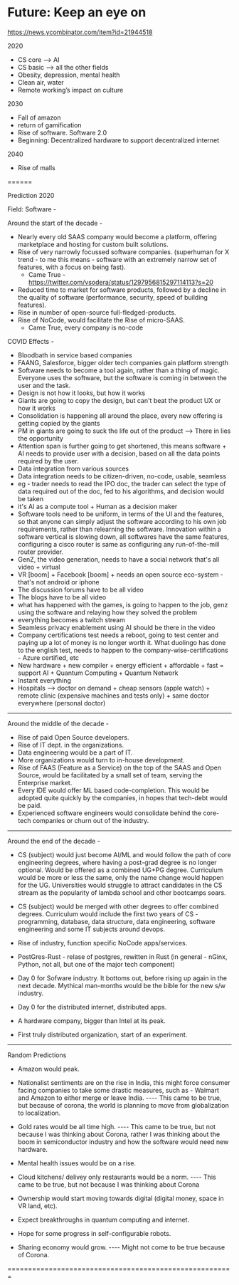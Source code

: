 # Future: Keep an eye on
https://news.ycombinator.com/item?id=21944518

2020
- CS core —> AI
- CS basic —> all the other fields 
- Obesity, depression, mental health 
- Clean air, water
- Remote working’s impact on culture 

2030
- Fall of amazon
- return of gamification
- Rise of software. Software 2.0
- Beginning: Decentralized hardware to support decentralized internet 

2040
- Rise of malls

======

Prediction 2020

Field: Software - 

Around the start of the decade - 

- Nearly every old SAAS company would become a platform, offering marketplace and hosting for custom built solutions.
- Rise of very narrowly focussed software companies. (superhuman for X trend - to me this means - software with an extremely narrow set of features, with a focus on being fast).
  - Came True - https://twitter.com/vsodera/status/1297956815297114113?s=20 
- Reduced time to market for software products, followed by a decline in the quality of software (performance, security, speed of building features).
- Rise in number of open-source full-fledged-products.
- Rise of NoCode, would facilitate the Rise of micro-SAAS.
  - Came True, every company is no-code

COVID Effects - 
- Bloodbath in service based companies
- FAANG, Salesforce, bigger older tech companies gain platform strength
- Software needs to become a tool again, rather than a thing of magic. Everyone uses the software, but the software is coming in between the user and the task.
- Design is not how it looks, but how it works
- Giants are going to copy the design, but can't beat the product UX or how it works
- Consolidation is happening all around the place, every new offering is getting copied by the giants
- PM in giants are going to suck the life out of the product --> There in lies the opportunity
- Attention span is further going to get shortened, this means software + AI needs to provide user with a decision, based on all the data points required by the user.
- Data integration from various sources
- Data integration needs to be citizen-driven, no-code, usable, seamless
- eg - trader needs to read the IPO doc, the trader can select the type of data required out of the doc, fed to his algorithms, and decision would be taken
- it's AI as a compute tool + Human as a decision maker 
- Software tools need to be uniform, in terms of the UI and the features, so that anyone can simply adjust the software according to his own job requirements, rather than relearning the software. Innovation within a software vertical is slowing down, all softwares have the same features, configuring a cisco router is same as configuring any run-of-the-mill router provider.
- GenZ, the video generation, needs to have a social network that's all video + virtual
- VR [boom] + Facebook [boom] + needs an open source eco-system - that's not android or iphone
- The discussion forums have to be all video
- The blogs have to be all video
- what has happened with the games, is going to happen to the job, genz using the software and relaying how they solved the problem
- everything becomes a twitch stream
- Seamless privacy enablement using AI should be there in the video
- Company certifications test needs a reboot, going to test center and paying up a lot of money is no longer worth it. What duolingo has done to the english test, needs to happen to the company-wise-certifications - Azure certified, etc
- New hardware + new compiler + energy efficient + affordable + fast = support AI + Quantum Computing + Quantum Network
- Instant everything
- Hospitals --> doctor on demand + cheap sensors (apple watch) + remote clinic (expensive machines and tests only) + same doctor everywhere (personal doctor)


---------------------------------------------------------------------------

Around the middle of the decade - 

- Rise of paid Open Source developers.
- Rise of IT dept. in the organizations.
- Data engineering would be a part of IT.
- More organizations would turn to in-house development.
- Rise of FAAS (Feature as a Service) on the top of the SAAS and Open Source, would be facilitated by a small set of team, serving the Enterprise market.
- Every IDE would offer ML based code-completion. This would be adopted quite quickly by the companies, in hopes that tech-debt would be paid.
- Experienced software engineers would consolidate behind the core-tech companies or churn out of the industry.

---------------------------------------------------------------------------

Around the end of the decade - 

- CS (subject) would just become AI/ML and would follow the path of core engineering degrees, where having a post-grad degree is no longer optional. 
    Would be offered as a combined UG+PG degree.
    Curriculum would be more or less the same, only the name change would happen for the UG. 
    Universities would struggle to attract candidates in the CS stream as the popularity of lambda school and other bootcamps soars.
- CS (subject) would be merged with other degrees to offer combined degrees.
    Curriculum would include the first two years of CS - programming, database, data structure, data engineering, software engineering and some IT subjects around devops.
- Rise of industry, function specific NoCode apps/services.
- PostGres-Rust - relase of postgres, rewitten in Rust (in general - nGinx, Python, not all, but one of the major tech component)

- Day 0 for Sofware industry.
    It bottoms out, before rising up again in the next decade. 
    Mythical man-months would be the bible for the new s/w industry.
- Day 0 for the distributed internet, distributed apps.

- A hardware company, bigger than Intel at its peak.
- First truly distributed organization, start of an experiment.

---------------------------------------------------------------------------

Random Predictions 

- Amazon would peak.

- Nationalist sentiments are on the rise in India, this might force consumer facing companies to take some drastic measures, such as - Walmart and Amazon to either merge or leave India.
---- This came to be true, but because of corona, the world is planning to move from globalization to localization.
- Gold rates would be all time high.
---- This came to be true, but not because I was thinking about Corona, rather I was thinking about the boom in semiconductor industry and how the software would need new hardware.

- Mental health issues would be on a rise.

- Cloud kitchens/ delivey only restaurants would be a norm.
---- This came to be true, but not because I was thinking about Corona

- Ownership would start moving towards digital (digital money, space in VR land, etc).

- Expect breakthroughs in quantum computing and internet.

- Hope for some progress in self-configurable robots.

- Sharing economy would grow.
---- Might not come to be true because of Corona.

=======================================================

